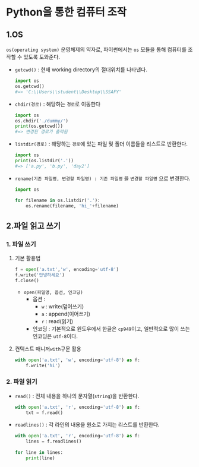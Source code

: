 # Python을 통한 컴퓨터 조작

## 1.OS

`os(operating system)` 운영체제의 약자로, 파이썬에서는 `os` 모듈을 통해 컴퓨터를 조작할 수 있도록 도와준다.

* `getcwd()`  : 현재  working directory의 절대위치를 나타낸다.

  ```python
  import os
  os.getcwd()
  #=> 'C:\\Users\\student\\Desktop\\SSAFY'
  
  ```

* `chdir(경로)` :  해당하는 `경로`로 이동한다

  ```python
  import os
  os.chdir('./dummy/')
  print(os.getcwd())
  #=> 변경된 경로가 출력됨
  ```

* `listdir(경로)` : 해당하는 `경로`에 있는 파일 및 폴더 이름들을 리스트로 반환한다.

  ```python
  import os
  print(os.listdir('.'))
  #=> ['a.py', 'b.py', 'day2']
  ```

* `rename(기존 파일명, 변경할 파일명) : 기존 파일명` 을 `변경할 파일명` 으로 변경한다.

  ```python
  import os
  
  for filename in os.listdir('.'):
      os.rename(filename, 'hi_'+filename)
  ```

  

## 2.파일 읽고 쓰기

### 1. 파일 쓰기

1. 기본 활용법

   ```python
   f = open('a.txt','w', encoding='utf-8')
   f.write('안녕하세요')
   f.close()
   ```

   * `open(파일명, 옵션, 인코딩)`
     * 옵션 :
       * `w` : write(덮어쓰기)
       * `a` : append(이어쓰기)
       * `r` : read(읽기) 
     * 인코딩 : 기본적으로 윈도우에서 한글은 `cp949`이고, 일반적으로 많이 쓰는 인코딩은 `utf-8`이다.

2. 컨택스트 매니저`with`구문 활용

   ```python
   with open('a.txt', 'w', encoding='utf-8') as f:
       f.write('hi')
   ```



### 2. 파일 읽기

* `read()` : 전체 내용을 하나의 문자열(`string`)을 반환한다.

  ```python
  with open('a.txt', 'r', encoding='utf-8') as f:
      txt = f.read()
  ```

* `readlines()` :  각 라인의 내용을 원소로 가지는 리스트를 반환한다.

  ```python
  with open('a.txt', 'r', encoding='utf-8') as f:
      lines = f.readlines()
      
  for line in lines:
      print(line)
  ```

  

